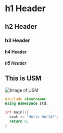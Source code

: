 # h1 Header
## h2 Header
### h3 Header
#### h4 Header
##### h5 Header

## This is USM
![Image of USM](https://icert.usm.my/images/dtsp2.jpg)

``` c++
#include <iostream>
using namespace std;

int main(){
  cout << "Hello World!";
  return 0;
}

```
